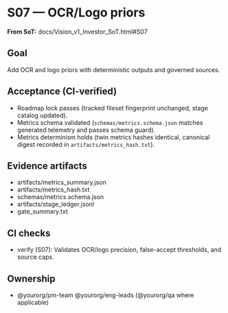 # S07 — OCR/Logo priors

**From SoT:** docs/Vision_v1_Investor_SoT.html#S07

## Goal
Add OCR and logo priors with deterministic outputs and governed sources.

## Acceptance (CI-verified)
- Roadmap lock passes (tracked fileset fingerprint unchanged, stage catalog updated).
- Metrics schema validated (`schemas/metrics.schema.json` matches generated telemetry and passes schema guard).
- Metrics determinism holds (twin metrics hashes identical, canonical digest recorded in `artifacts/metrics_hash.txt`).

## Evidence artifacts
- artifacts/metrics_summary.json
- artifacts/metrics_hash.txt
- schemas/metrics.schema.json
- artifacts/stage_ledger.jsonl
- gate_summary.txt

## CI checks
- verify (S07): Validates OCR/logo precision, false-accept thresholds, and source caps.

## Ownership
- @yourorg/pm-team @yourorg/eng-leads (@yourorg/qa where applicable)
